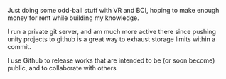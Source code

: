 Just doing some odd-ball stuff with VR and BCI, hoping to make enough money for rent while building my knowledge.

I run a private git server, and am much more active there since pushing unity projects to github is a great way to exhaust storage limits within a commit.

I use Github to release works that are intended to be (or soon become) public, and to collaborate with others
